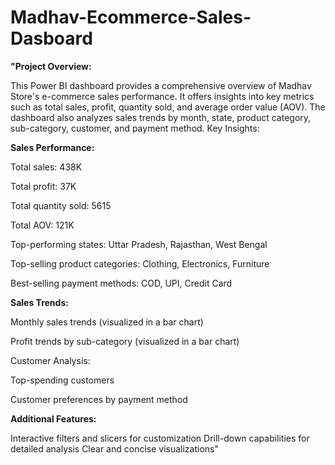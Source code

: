 # Madhav-Ecommerce-Sales-Dasboard

**"Project Overview:**

This Power BI dashboard provides a comprehensive overview of Madhav Store's e-commerce sales performance. It offers insights into key metrics such as total sales, profit, quantity sold, and average order value (AOV). The dashboard also analyzes sales trends by month, state, product category, sub-category, customer, and payment method.
Key Insights:

**Sales Performance:**

Total sales: 438K

Total profit: 37K

Total quantity sold: 5615

Total AOV: 121K

Top-performing states: Uttar Pradesh, Rajasthan, West Bengal

Top-selling product categories: Clothing, Electronics, Furniture

Best-selling payment methods: COD, UPI, Credit Card

**Sales Trends:**

Monthly sales trends (visualized in a bar chart)

Profit trends by sub-category (visualized in a bar chart)

Customer Analysis:

Top-spending customers

Customer preferences by payment method

**Additional Features:**

Interactive filters and slicers for customization
Drill-down capabilities for detailed analysis
Clear and concise visualizations"


